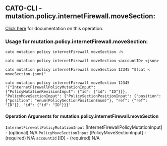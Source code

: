 
## CATO-CLI - mutation.policy.internetFirewall.moveSection:
[Click here](https://api.catonetworks.com/documentation/#mutation-moveSection) for documentation on this operation.

### Usage for mutation.policy.internetFirewall.moveSection:

`cato mutation policy internetFirewall moveSection -h`

`cato mutation policy internetFirewall moveSection <accountID> <json>`

`cato mutation policy internetFirewall moveSection 12345 "$(cat < moveSection.json)"`

`cato mutation policy internetFirewall moveSection 12345 '{"InternetFirewallPolicyMutationInput": {"PolicyMutationRevisionInput": {"id": {"id": "ID"}}}, "PolicyMoveSectionInput": {"PolicySectionPositionInput": {"position": {"position": "enum(PolicySectionPositionEnum)"}, "ref": {"ref": "ID"}}, "id": {"id": "ID"}}}'`

#### Operation Arguments for mutation.policy.internetFirewall.moveSection ####
`InternetFirewallPolicyMutationInput` [InternetFirewallPolicyMutationInput] - (optional) N/A 
`PolicyMoveSectionInput` [PolicyMoveSectionInput] - (required) N/A 
`accountId` [ID] - (required) N/A 
